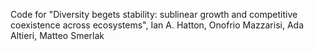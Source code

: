 Code for "Diversity begets stability: sublinear growth and competitive coexistence across ecosystems", Ian A. Hatton, Onofrio Mazzarisi, Ada Altieri, Matteo Smerlak
